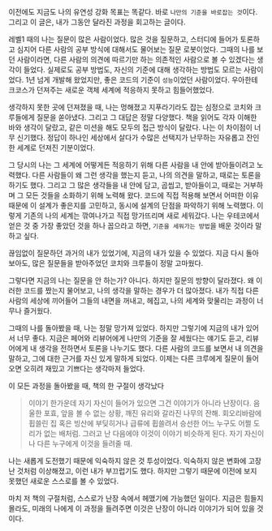 이전에도 지금도 나의 유연성 강화 목표는 똑같다. 바로 `나만의 기준을 바로잡는 것`이다. 그리고 이 글은, 내가 그동안 달라진 과정을 회고하는 글이다.

레벨1 때의 나는 질문이 많은 사람이었다. 많은 것을 질문하고, 스터디에 들어가 토론하고 심지어 다른 사람의 공부 방식에 대해서도 물어보는 질문 로봇이었다. 그때의 나를 보던 사람이라면, 다른 사람의 의견에 따르기만 하는 의존적인 사람으로 볼 수 있겠다는 생각이 들었다. 실제로도 공부 방법도, 자신의 기준에 대해 생각하는 방법도 모르는 사람이었다. 1년 넘게 개발해 왔었지만, 좋은 코드의 기준이 `성능`이었던 사람이었다. 우아한테크코스가 던져주는 새로운 객체 세계에 적응하지 못하고 힘들어했었다.

생각하지 못한 곳에 던져졌을 때, 나는 멍해졌고 지푸라기라도 잡는 심정으로 코치와 크루들에게 질문을 쏟아냈다. 그리고 그 대답은 정말 다양했다. 책을 읽어도 각자 이해한 바와 생각이 달랐고, 같은 미션을 해도 모두의 접근 방식이 달랐다. 나는 이 차이점이 너무 신기했다. 정답이 하나인 세상에서 살다가 수많은 선택지가 난무하는 자유롭고 잔인한 세계로 던져진 기분이었다.

그 당시의 나는 그 세계에 어떻게든 적응하기 위해 다른 사람을 내 안에 받아들이려고 노력했다. 다른 사람들이 왜 그런 생각을 했는지 듣고, 나의 의견을 말하고, 때로는 토론을 하기도 했다. 그리고 그 많은 생각들을 내 안에 담고, 곱씹고, 받아들이고, 때로는 거부하며 그 모든 것들을 소화하기 위해 노력해 왔다. 코드에 직접 적용해 보면서 어떠한 이유 때문에 이 설계가 좋은지를 고민하고, 동시에 설계의 단점을 파악하기 위해 노력했다. 이렇게 기존의 나의 세계는 깎여나가고 직접 망가뜨리며 새로 세워갔다. 나는 우테코에서 얻은 것 중 가장 좋았던 것을 하나 꼽으라고 하면, `기준을 세워가는 방법`을 배운 것이라 말하고 싶다.

끊임없이 질문하던 과거의 내가 있었기에, 지금의 내가 있을 수 있었다. 지금 다시 돌아보아도, 많은 질문들을 받아주었던 코치와 크루들이 정말 고마웠다.

그렇다면 지금의 나는 질문을 안 하는가? 아니다. 하지만 질문의 방향이 달라졌다. 왜 이러한 코드를 짰는지 물어보고, 나의 생각을 말하는 경우가 더 많아졌다. 내가 직접 다른 사람의 세상에 끼어들어 그들의 내면을 꺼내고, 헤집고, 나의 세계와 맞물리는 과정이 너무나 즐거웠다.

그때의 나를 돌아봤을 때, 나는 정말 망가져 있었다. 하지만 그렇기에 지금의 내가 있어서 너무 좋다. 지금은 페어와 리뷰어에게 나만의 기준을 잘 세웠다는 얘기도 듣고, 리뷰어에게 내 생각을 전하면서 토론을 나누기도 했다. 다른 사람의 코드를 보면서 내 의견을 말하고, 그에 대한 근거를 자신 있게 말하게 되었다. 이제는 다른 크루에게 질문이 들어오면 오히려 재밌고 기쁘다는 생각마저 들었다.

이 모든 과정을 돌아봤을 때, 책의 한 구절이 생각났다

> 이야기 한가운데 자기 자신이 들어가 있으면 그건 이야기가 아니라 난장이다. 음울한 포효, 앞을 볼 수 없는 상황, 깨진 유리와 갈라진 나무의 잔해. 회오리바람에 휩쓸린 집 혹은 빙산에 부딪히거나 급류에 휩쓸려서 승선한 어느 누구도 어쩔 도리가 없는 배처럼. 그러고 난 다음에야 이것이 이야기 비슷하게 된다. 자기 자신이나 다른 누구에게 이것을 들려줄 때.

나는 새롭게 도전했기 때문에 익숙하지 않은 것 투성이었다. 익숙하지 않은 변화에 고장난 것처럼 이상해졌고, 이런 내가 부끄럽기도 했다. 하지만 그렇기 때문에 이전에 보지 못했던 새로운 스스로를 볼 수 있었다.

마치 저 책의 구절처럼, 스스로가 난장 속에서 헤맸기에 가능했던 일이다. 지금은 힘들지 몰라도, 미래의 나에게 이 과정을 들려주면 이것은 난장이 아니라 이야기가 되어 있을 것이다.
